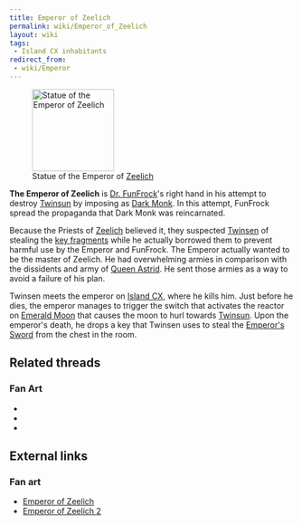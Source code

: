 ```yaml
---
title: Emperor of Zeelich
permalink: wiki/Emperor_of_Zeelich
layout: wiki
tags:
 - Island CX inhabitants
redirect_from:
 - wiki/Emperor
---
```


<figure>
<img src="Emperor_statue.gif" title="Statue of the Emperor of Zeelich"
width="145" />
<figcaption>Statue of the Emperor of <a href="Zeelich"
title="wikilink">Zeelich</a></figcaption>
</figure>

**The Emperor of Zeelich** is [Dr. FunFrock](Dr._FunFrock "wikilink")'s
right hand in his attempt to destroy [Twinsun](Twinsun "wikilink") by
imposing as [Dark Monk](Dark_Monk "wikilink"). In this attempt, FunFrock
spread the propaganda that Dark Monk was reincarnated.

Because the Priests of [Zeelich](Zeelich "wikilink") believed it, they
suspected [Twinsen](Twinsen "wikilink") of stealing the [key
fragments](Dark_Monk's_key "wikilink") while he actually borrowed them
to prevent harmful use by the Emperor and FunFrock. The Emperor actually
wanted to be the master of Zeelich. He had overwhelming armies in
comparison with the dissidents and army of [Queen
Astrid](Astrid "wikilink"). He sent those armies as a way to avoid a
failure of his plan.

Twinsen meets the emperor on [Island CX](Island_CX "wikilink"), where he
kills him. Just before he dies, the emperor manages to trigger the
switch that activates the reactor on [Emerald
Moon](Emerald_Moon "wikilink") that causes the moon to hurl towards
[Twinsun](Twinsun "wikilink"). Upon the emperor's death, he drops a key
that Twinsen uses to steal the [Emperor's
Sword](Emperor's_Sword "wikilink") from the chest in the room.

## Related threads

### Fan Art

- 

- 

- 

## External links

### Fan art

- [Emperor of
  Zeelich](http://www.deviantart.com/deviation/7406127/?qo=81&q=by%3Asepulchrave&qh=sort%3Atime+-in%3Ascraps)
- [Emperor of Zeelich 2](http://www.deviantart.com/view/16452412/)
